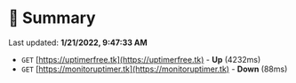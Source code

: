 # 📖 Summary
Last updated: **1/21/2022, 9:47:33 AM**

- `GET` [https://uptimerfree.tk](https://uptimerfree.tk) - **Up** (4232ms)
- `GET` [https://monitoruptimer.tk](https://monitoruptimer.tk) - **Down** (88ms)
